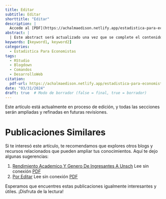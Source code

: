 ```yaml
---
title: Editar
subtitle: Editar
shorttitle: "Editar"
description: |
  Accede al [PDF](https://achalmaedison.netlify.app/estadistica-para-economistas/2024-03-31-por-editar/index.pdf) completo aquí.
abstract: |
  | Este abstract será actualizado una vez que se complete el contenido final del artículo.
keywords: [keyword1, keyword2]
categories:
  - Estadistica Para Economistas
tags:
  - RStudio
  - Blogdown
  - Comandos
  - DesarrolloWeb
citation:
  pdf-url: https://achalmaedison.netlify.app/estadistica-para-economistas/2024-03-31-por-editar/index.pdf
date: "03/31/2024"
draft: true  # Modo de borrador (false = final, true = borrador)
---
```








Este artículo está actualmente en proceso de edición, y todas las secciones serán ampliadas y refinadas en futuras revisiones.


# Publicaciones Similares

Si te interesó este artículo, te recomendamos que explores otros blogs y recursos relacionados que pueden ampliar tus conocimientos. Aquí te dejo algunas sugerencias:


1. [Rendimiento Academico Y Genero De Ingresantes A Unsch](https://achalmaedison.netlify.app/econometria/estadistica-para-economistas/2019-12-30-rendimiento-academico-y-genero-de-ingresantes-a-unsch) Lee sin conexión [PDF](https://achalmaedison.netlify.app/econometria/estadistica-para-economistas/2019-12-30-rendimiento-academico-y-genero-de-ingresantes-a-unsch/index.pdf)
2. [Por Editar](https://achalmaedison.netlify.app/econometria/estadistica-para-economistas/2024-03-31-por-editar) Lee sin conexión [PDF](https://achalmaedison.netlify.app/econometria/estadistica-para-economistas/2024-03-31-por-editar/index.pdf)


Esperamos que encuentres estas publicaciones igualmente interesantes y útiles. ¡Disfruta de la lectura!

